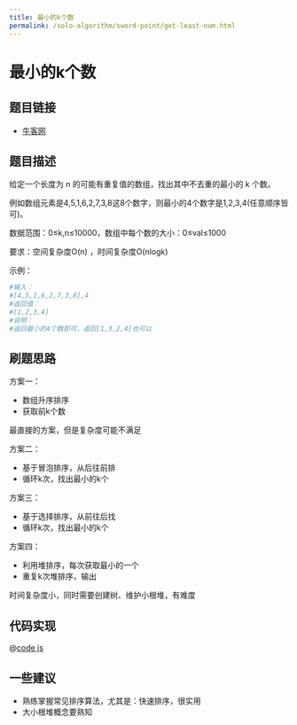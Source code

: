 ```yaml
---
title: 最小的k个数
permalink: /solo-algorithm/sword-point/get-least-num.html
---
```


# 最小的k个数

## 题目链接

- [牛客网](https://www.nowcoder.com/practice/6a296eb82cf844ca8539b57c23e6e9bf)

## 题目描述

给定一个长度为 n 的可能有重复值的数组，找出其中不去重的最小的 k 个数。

例如数组元素是4,5,1,6,2,7,3,8这8个数字，则最小的4个数字是1,2,3,4(任意顺序皆可)。

数据范围：0≤k,n≤10000，数组中每个数的大小：0≤val≤1000

要求：空间复杂度O(n) ，时间复杂度O(nlogk)

示例：

```bash
#输入：
#[4,5,1,6,2,7,3,8],4
#返回值：
#[1,2,3,4]
#说明：
#返回最小的4个数即可，返回[1,3,2,4]也可以
```

## 刷题思路

方案一：

- 数组升序排序
- 获取前k个数

最直接的方案，但是复杂度可能不满足

方案二：

- 基于冒泡排序，从后往前排
- 循环k次，找出最小的k个

方案三：

- 基于选择排序，从前往后找
- 循环k次，找出最小的k个

方案四：

- 利用堆排序，每次获取最小的一个
- 重复k次堆排序，输出

时间复杂度小，同时需要创建树、维护小根堆，有难度

## 代码实现

@[code js](@algorithm/sword-point/栈队列堆/getLeastNumbers.js)

## 一些建议

- 熟练掌握常见排序算法，尤其是：快速排序，很实用
- 大小根堆概念要熟知
